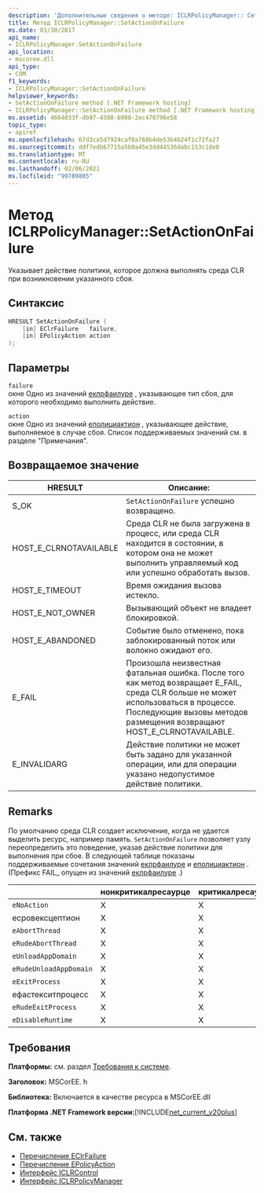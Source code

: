 ```yaml
---
description: 'Дополнительные сведения о методе: ICLRPolicyManager:: Сетактиононфаилуре'
title: Метод ICLRPolicyManager::SetActionOnFailure
ms.date: 03/30/2017
api_name:
- ICLRPolicyManager.SetActionOnFailure
api_location:
- mscoree.dll
api_type:
- COM
f1_keywords:
- ICLRPolicyManager::SetActionOnFailure
helpviewer_keywords:
- SetActionOnFailure method [.NET Framework hosting]
- ICLRPolicyManager::SetActionOnFailure method [.NET Framework hosting]
ms.assetid: 4664033f-db97-4388-b988-2ec470796e58
topic_type:
- apiref
ms.openlocfilehash: 67d3ca5d7924caf0a768b4de53b4b24f1c72fa27
ms.sourcegitcommit: ddf7edb67715a5b9a45e3dd44536dabc153c1de0
ms.translationtype: MT
ms.contentlocale: ru-RU
ms.lasthandoff: 02/06/2021
ms.locfileid: "99789805"
---
```

# <a name="iclrpolicymanagersetactiononfailure-method"></a>Метод ICLRPolicyManager::SetActionOnFailure

Указывает действие политики, которое должна выполнять среда CLR при возникновении указанного сбоя.  
  
## <a name="syntax"></a>Синтаксис  
  
```cpp  
HRESULT SetActionOnFailure (  
    [in] EClrFailure   failure,  
    [in] EPolicyAction action  
);  
```  
  
## <a name="parameters"></a>Параметры  

 `failure`  
 окне Одно из значений [еклрфаилуре](eclrfailure-enumeration.md) , указывающее тип сбоя, для которого необходимо выполнить действие.  
  
 `action`  
 окне Одно из значений [еполициактион](epolicyaction-enumeration.md) , указывающее действие, выполняемое в случае сбоя. Список поддерживаемых значений см. в разделе "Примечания".  
  
## <a name="return-value"></a>Возвращаемое значение  
  
|HRESULT|Описание:|  
|-------------|-----------------|  
|S_OK|`SetActionOnFailure` успешно возвращено.|  
|HOST_E_CLRNOTAVAILABLE|Среда CLR не была загружена в процесс, или среда CLR находится в состоянии, в котором она не может выполнить управляемый код или успешно обработать вызов.|  
|HOST_E_TIMEOUT|Время ожидания вызова истекло.|  
|HOST_E_NOT_OWNER|Вызывающий объект не владеет блокировкой.|  
|HOST_E_ABANDONED|Событие было отменено, пока заблокированный поток или волокно ожидают его.|  
|E_FAIL|Произошла неизвестная фатальная ошибка. После того как метод возвращает E_FAIL, среда CLR больше не может использоваться в процессе. Последующие вызовы методов размещения возвращают HOST_E_CLRNOTAVAILABLE.|  
|E_INVALIDARG|Действие политики не может быть задано для указанной операции, или для операции указано недопустимое действие политики.|  
  
## <a name="remarks"></a>Remarks  

 По умолчанию среда CLR создает исключение, когда не удается выделить ресурс, например память. `SetActionOnFailure` позволяет узлу переопределить это поведение, указав действие политики для выполнения при сбое. В следующей таблице показаны поддерживаемые сочетания значений [еклрфаилуре](eclrfailure-enumeration.md) и [еполициактион](epolicyaction-enumeration.md) . (Префикс FAIL_ опущен из значений [еклрфаилуре](eclrfailure-enumeration.md) .)  
  
||нонкритикалресаурце|критикалресаурце|фаталрунтиме|орфанедлокк|StackOverflow|AccessViolationException|кодеконтракт|  
|-|-------------------------|----------------------|------------------|------------------|-------------------|---------------------|------------------|  
|`eNoAction`|X|X||||н/д||  
|есровексцептион|X|X||||н/д||  
|`eAbortThread`|X|X||||н/д|X|  
|`eRudeAbortThread`|X|X||||н/д|X|  
|`eUnloadAppDomain`|X|X||X||н/д|X|  
|`eRudeUnloadAppDomain`|X|X||X|X|н/д|X|  
|`eExitProcess`|X|X||X|X|н/д|X|  
|ефастекситпроцесс|X|X||X|X|н/д||  
|`eRudeExitProcess`|X|X|X|X|X|н/д||  
|`eDisableRuntime`|X|X|X|X|X|н/д||  
  
## <a name="requirements"></a>Требования  

 **Платформы:** см. раздел [Требования к системе](../../get-started/system-requirements.md).  
  
 **Заголовок:** MSCorEE. h  
  
 **Библиотека:** Включается в качестве ресурса в MSCorEE.dll  
  
 **Платформа .NET Framework версии:**[!INCLUDE[net_current_v20plus](../../../../includes/net-current-v20plus-md.md)]  
  
## <a name="see-also"></a>См. также

- [Перечисление EClrFailure](eclrfailure-enumeration.md)
- [Перечисление EPolicyAction](epolicyaction-enumeration.md)
- [Интерфейс ICLRControl](iclrcontrol-interface.md)
- [Интерфейс ICLRPolicyManager](iclrpolicymanager-interface.md)
